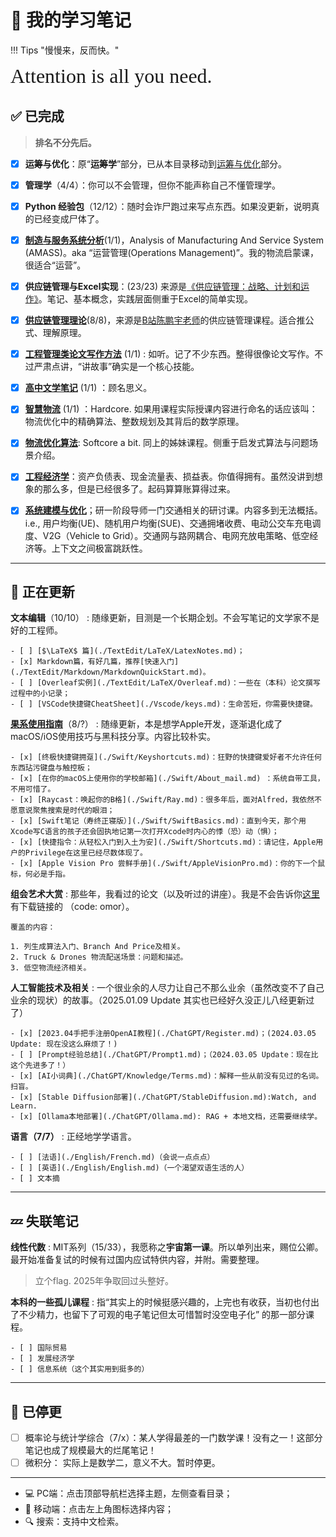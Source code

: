 # 📒 我的学习笔记

!!! Tips "慢慢来，反而快。"

<font size = 6 face = "SnellRoundHand" >Attention is all you need.</font>

## ✅ 已完成

> **排名不分先后。**

- [x] **运筹与优化**：原“**运筹学**”部分，已从本目录移动到[运筹与优化](../OROpt/index.md)部分。
- [x] **管理学**（4/4）：你可以不会管理，但你不能声称自己不懂管理学。
- [x] **Python 经验包**（12/12）：随时会诈尸跑过来写点东西。如果没更新，说明真的已经变成尸体了。
- [x] **[制造与服务系统分析](./AMASS.md)**(1/1)，Analysis of Manufacturing And Service System (AMASS)。aka “运营管理(Operations Management)”。我的物流启蒙课，很适合“运营”。
- [x] **供应链管理与Excel实现**：(23/23) 来源是[《供应链管理：战略、计划和运作》](https://book.douban.com/subject/26301351/)。笔记、基本概念，实践层面侧重于Excel的简单实现。
- [x] **[供应链管理理论](./SCMTheory/Chapter1.md)**(8/8)，来源是[B站陈鹏宇老师](https://space.bilibili.com/28238054)的供应链管理课程。适合推公式、理解原理。
- [x] **[工程管理类论文写作方法](./MEMEssay/Class1.md)** (1/1) : 如听。记了不少东西。整得很像论文写作。不过严肃点讲，“讲故事”确实是一个核心技能。
- [x] **[高中文学笔记](./HighSchool.md)** (1/1) ：顾名思义。
- [x] **[智慧物流](./IntelligentLogistics/IntelligentLogistics1.md)** (1/1) ：Hardcore. 如果用课程实际授课内容进行命名的话应该叫：物流优化中的精确算法、整数规划及其背后的数学原理。
- [x] **[物流优化算法](./IntelligentLogistics/LogisticsAlgorithm.md)**: Softcore a bit. 同上的姊妹课程。侧重于启发式算法与问题场景介绍。
- [x] **[工程经济学](./Engineering_eco.md)**：资产负债表、现金流量表、损益表。你值得拥有。虽然没讲到想象的那么多，但是已经很多了。起码算算账算得过来。
- [x] **[系统建模与优化](./TeamMeeting/0922Fri.md)**；研一阶段导师一门交通相关的研讨课。内容多到无法概括。i.e., 用户均衡(UE)、随机用户均衡(SUE)、交通拥堵收费、电动公交车充电调度、V2G（Vehicle to Grid）。交通网与路网耦合、电网充放电策略、低空经济等。上下文之间极富跳跃性。


------

## 🐌 正在更新

**文本编辑**（10/10）
:   随缘更新，目测是一个长期企划。不会写笔记的文学家不是好的工程师。

    - [ ] [$\LaTeX$ 篇](./TextEdit/LaTeX/LatexNotes.md)；
    - [x] Markdown篇，有好几篇，推荐[快速入门](./TextEdit/Markdown/MarkdownQuickStart.md)。
    - [ ] [Overleaf实例](./TextEdit/LaTeX/Overleaf.md)：一些在（本科）论文撰写过程中的小记录；
    - [ ] [VSCode快捷键CheatSheet](./Vscode/keys.md)：生命苦短，你需要快捷键。

**[果系使用指南](./Swift/SwiftBasics.md)**（8/?）
:   随缘更新，本是想学Apple开发，逐渐退化成了macOS/iOS使用技巧与黑科技分享。内容比较朴实。

    - [x] [终极快捷键拥趸](./Swift/Keyshortcuts.md)：狂野的快捷键爱好者不允许任何东西玷污键盘与触控板；
    - [x] [在你的macOS上使用你的学校邮箱](./Swift/About_mail.md) ：系统自带工具，不用可惜了。
    - [x] [Raycast：唤起你的B格](./Swift/Ray.md)：很多年后，面对Alfred，我依然不愿意说聚焦搜索是时代的眼泪；
    - [x] [Swift笔记（寿终正寝版）](./Swift/SwiftBasics.md)：直到今天，那个用Xcode写C语言的孩子还会固执地记第一次打开Xcode时内心的悸（恐）动（惧）；
    - [x] [快捷指令：从轻松入门到入土为安](./Swift/Shortcuts.md)：请记住，Apple用户的Privilege在这里已经尽数体现了。
    - [x] [Apple Vision Pro 尝鲜手册](./Swift/AppleVisionPro.md)：你的下一个鼠标，何必是手指。


**组会艺术大赏**
:   那些年，我看过的论文（以及听过的讲座）。我是不会告诉你[这里]( https://pan.baidu.com/s/1UGvfg4Hcsa9O6klue5Wvdg) 有下载链接的 （code: omor）。
    
    覆盖的内容：

    1. 列生成算法入门、Branch And Price及相关。
    2. Truck & Drones 物流配送场景：问题和描述。
    3. 低空物流经济相关。


**人工智能技术及相关**
:   一个很业余的人尽力让自己不那么业余（虽然改变不了自己业余的现状）的故事。（2025.01.09 Update 其实也已经好久没正儿八经更新过了）

    - [x] [2023.04手把手注册OpenAI教程](./ChatGPT/Register.md)；(2024.03.05 Update: 现在没这么麻烦了！)
    - [ ] [Prompt经验总结](./ChatGPT/Prompt1.md)；（2024.03.05 Update：现在比这个先进多了！）
    - [x] [AI小词典](./ChatGPT/Knowledge/Terms.md)：解释一些从前没有见过的名词。扫盲。
    - [x] [Stable Diffusion部署](./ChatGPT/StableDiffusion.md):Watch, and Learn. 
    - [x] [Ollama本地部署](./ChatGPT/Ollama.md): RAG + 本地文档，还需要继续学。

**语言（7/7）**
:   正经地学学语言。

    - [ ] [法语](./English/French.md)（会说一点点点）
    - [ ] [英语](./English/English.md)（一个渴望双语生活的人）
    - [ ] 文本摘


------


## 💤 失联笔记

**线性代数**
:   MIT系列（15/33），我愿称之**宇宙第一课**。所以单列出来，赐位公卿。最开始准备复试的时候有过国内应试特供内容，并附。需要整理。

> 立个flag. 2025年争取回过头整好。

**本科的一些孤儿课程**
:   指“其实上的时候挺感兴趣的，上完也有收获，当初也付出了不少精力，也留下了可观的电子笔记但太可惜暂时没空电子化” 的那一部分课程。

    - [ ] 国际贸易
    - [ ] 发展经济学
    - [ ] 信息系统（这个其实用到挺多的）

-----


## 🤡 已停更

- [ ] 概率论与统计学综合（7/x）：某人学得最差的一门数学课！没有之一！这部分笔记也成了规模最大的烂尾笔记！
- [ ] 微积分： 实际上是数学二，意义不大。暂时停更。

-----

- 💻 PC端：点击顶部导航栏选择主题，左侧查看目录；
- 📱 移动端：点击左上角图标选择内容；
- 🔍 搜索：支持中文检索。